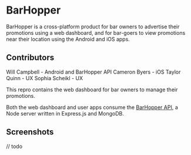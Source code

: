 # BarHopper

BarHopper is a cross-platform product for bar owners to advertise their promotions using a web dashboard, and for bar-goers to view promotions near their location using the Android and iOS apps. 

## Contributors

Will Campbell - Android and BarHopper API
Cameron Byers - iOS
Taylor Quinn - UX
Sophia Scheikl - UX

This repro contains the web dashboard for bar owners to manage their promotions. 

Both the web dashboard and user apps consume the [BarHopper API](https://github.com/burkeboston1/barhopperapi), a Node server written in Express.js and MongoDB. 

## Screenshots

// todo

